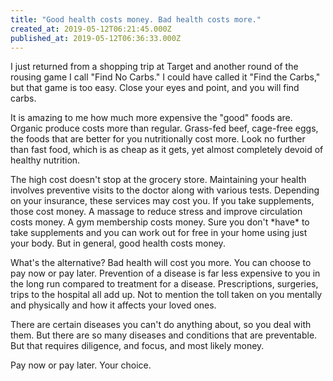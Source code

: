 ```yaml
---
title: "Good health costs money. Bad health costs more."
created_at: 2019-05-12T06:21:45.000Z
published_at: 2019-05-12T06:36:33.000Z
---
```

I just returned from a shopping trip at Target and another round of the rousing game I call "Find No Carbs." I could have called it "Find the Carbs," but that game is too easy. Close your eyes and point, and you will find carbs. 

It is amazing to me how much more expensive the "good" foods are. Organic produce costs more than regular. Grass-fed beef, cage-free eggs, the foods that are better for you nutritionally cost more. Look no further than fast food, which is as cheap as it gets, yet almost completely devoid of healthy nutrition.

The high cost doesn't stop at the grocery store. Maintaining your health involves preventive visits to the doctor along with various tests. Depending on your insurance, these services may cost you. If you take supplements, those cost money. A massage to reduce stress and improve circulation costs money. A gym membership costs money. Sure you don't \*have\* to take supplements and you can work out for free in your home using just your body. But in general, good health costs money. 

What's the alternative? Bad health will cost you more. You can choose to pay now or pay later. Prevention of a disease is far less expensive to you in the long run compared to treatment for a disease. Prescriptions, surgeries, trips to the hospital all add up. Not to mention the toll taken on you mentally and physically and how it affects your loved ones.

There are certain diseases you can't do anything about, so you deal with them. But there are so many diseases and conditions that are preventable. But that requires diligence, and focus, and most likely money.

Pay now or pay later. Your choice.
